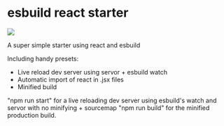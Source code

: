 # esbuild react starter

![](rocket.gif)

A super simple starter using react and esbuild

Including handy presets:

- Live reload dev server using servor + esbuild watch
- Automatic import of react in .jsx files
- Minified build

"npm run start" for a live reloading dev server using esbuild's watch and servor with no minifying + sourcemap
"npm run build" for the minified production build.
